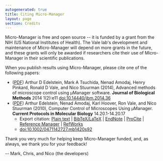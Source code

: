 ```yaml
---
autogenerated: true
title: Citing Micro-Manager
layout: page
section: Credits
---
```


Micro-Manager is free and open source -- it is funded by a grant from
the NIH (US National Institutes of Health). The Vale lab's development
and maintenance of Micro-Manager will depend on more grants in the
future, and these grants will only be awarded if researchers cite their
use of Micro-Manager in their scientific publications.

When you publish results using Micro-Manager, please cite one of the
following papers:

-   ([PDF](http://www.jbmethods.org/jbm/article/view/36/28)) Arthur D
    Edelstein, Mark A Tsuchida, Nenad Amodaj, Henry Pinkard, Ronald D
    Vale, and Nico Stuurman (2014), Advanced methods of microscope
    control using μManager software. **Journal of Biological Methods**
    2014 1(2):e11
    [<doi:10.14440/jbm.2014.36>](http://dx.doi.org/10.14440/jbm.2014.36)
-   ([PDF](http://valelab.ucsf.edu/publications/2010EdelsteinCurrProt.pdf))
    Arthur Edelstein, Nenad Amodaj, Karl Hoover, Ron Vale, and Nico
    Stuurman (2010), Computer Control of Microscopes Using μManager.
    **Current Protocols in Molecular Biology** 14.20.1-14.20.17
    -   Export citation: [Plain
        text](http://valelab.ucsf.edu/~arthur/citations/0471142727.mb1420s92.txt)
        \|
        [BibTeX/LaTeX](http://valelab.ucsf.edu/~arthur/citations/0471142727.mb1420s92.bib)
        \|
        [EndNote](http://valelab.ucsf.edu/~arthur/citations/0471142727.mb1420s92.enw)
        \|
        [ProCite](http://valelab.ucsf.edu/~arthur/citations/0471142727.mb1420s92.ris)
        \| [Reference
        Manager](http://valelab.ucsf.edu/~arthur/citations/0471142727.mb1420s92.ris)
        \|
        [RefWorks](http://valelab.ucsf.edu/~arthur/citations/0471142727.mb1420s92.ris)
    -   [<doi:10.1002/0471142727.mb1420s92>](http://dx.doi.org/10.1002/0471142727.mb1420s92)

Thank you very much for helping keep Micro-Manager funded, and, as
always, we thank you for your feedback!

-- Mark, Chris, and Nico (the developers)

